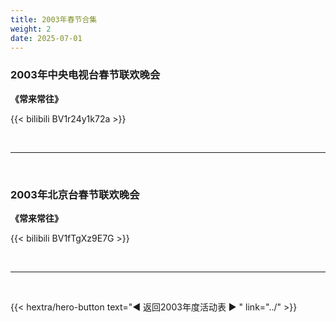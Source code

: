 ```yaml
---
title: 2003年春节合集
weight: 2
date: 2025-07-01
---
```


### 2003年中央电视台春节联欢晚会

**《常来常往》**

{{< bilibili BV1r24y1k72a >}}


<br>
<hr>
<br>

### 2003年北京台春节联欢晚会

**《常来常往》**

{{< bilibili BV1fTgXz9E7G >}}

<br>
<hr>
<br>

{{< hextra/hero-button text="◀ 返回2003年度活动表 ▶ " link="../" >}}